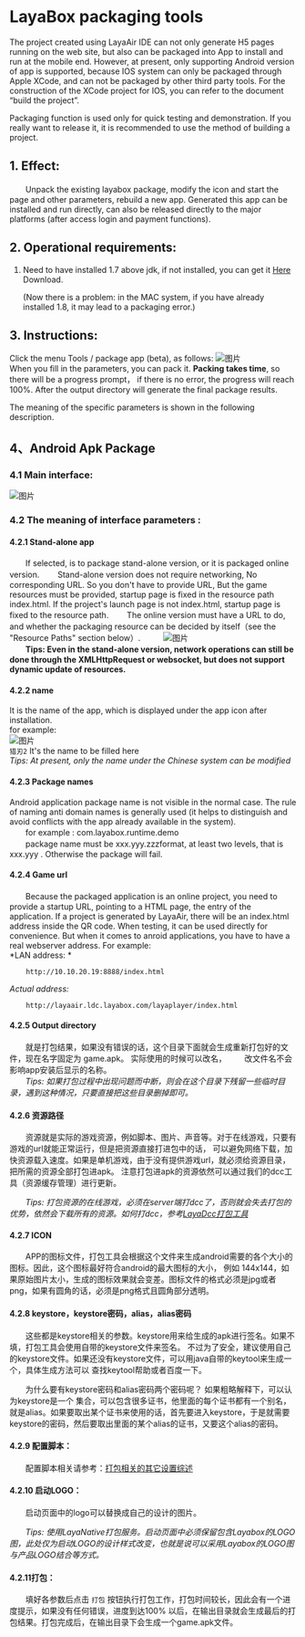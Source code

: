 
# LayaBox packaging tools

The project created using LayaAir IDE can not only generate H5 pages running on the web site, but also can be packaged into App to install and run at the mobile end. However, at present, only supporting Android version of app is supported, because IOS system can only be packaged through Apple XCode, and can not be packaged by other third party tools. For the construction of the XCode project for IOS, you can refer to the document “build the project”.

Packaging function is used only for quick testing and demonstration. If you really want to release it, it is recommended to use the method of building a project.



## 1. Effect:

　　Unpack the existing layabox package, modify the icon and start the page and other parameters, rebuild a new app. Generated this app can be installed and run directly, can also be released directly to the major platforms (after access login and payment functions).

## 2. Operational requirements:
1. Need to have installed 1.7 above jdk, if not installed, you can get it
   [Here](http://www.oracle.com/technetwork/java/javase/downloads/jdk8-downloads-2133151.html) Download.

   (Now there is a problem: in the MAC system, if you have already installed 1.8, it may lead to a packaging error.)

## 3. Instructions:
Click the menu Tools / package app (beta), as follows:
![图片](1.gif)  
When you fill in the parameters, you can pack it. **Packing takes time**, so there will be a progress prompt， if there is no error,  the progress will reach 100%.
After the output directory will generate the final package results.

The meaning of the specific parameters is shown in the following description.



## 4、Android Apk Package
### 4.1 Main interface: 
![图片](2.png)



### 4.2 The meaning of interface parameters :

#### 4.2.1 Stand-alone app  

　　If selected, is to package stand-alone version, or it is packaged online version.
　　Stand-alone version does not require networking, No corresponding URL. So you don't have to provide URL, But the game resources must be provided, startup page is fixed in the resource path index.html. If the project's launch page is not index.html, startup page is fixed to the resource path.
　　The online version must have a URL to do, and whether the packaging resource can be decided by itself（see the  "Resource Paths" section below）.   
　　![图片](3.gif)  <br />
　　**Tips:  Even in the stand-alone version, network operations can still be done through the XMLHttpRequest or websocket, but does not support dynamic update of resources.**



#### 4.2.2 name  

It is the name of the app, which is displayed under the app icon after installation.  
for example:  
![图片](4.png)    
 `猎刃2` It's the name to be filled here  
*Tips: At present, only the name under the Chinese system can be modified* 



#### 4.2.3 Package names

Android application package name is not visible in the normal case. The rule of naming anti domain names is generally used (it helps to distinguish and avoid conflicts with the app already available in the system).   
　　for example : com.layabox.runtime.demo   
　　package name must be xxx.yyy.zzzformat, at least two levels, that is xxx.yyy . Otherwise the package will fail.



#### 4.2.4 Game url

　　Because the packaged application is an online project, you need to provide a startup URL, pointing to a HTML page, the entry of the application. If a project is generated by LayaAir, there will be an index.html address inside the QR code. When testing, it can be used directly for convenience. But when it comes to anroid applications, you have to have a real webserver address. For example:  
*LAN address: *  

``` 
    http://10.10.20.19:8888/index.html
```
*Actual address:*  
```
    http://layaair.ldc.layabox.com/layaplayer/index.html
```



#### 4.2.5 Output directory

　　就是打包结果，如果没有错误的话，这个目录下面就会生成重新打包好的文件，现在名字固定为 game.apk。 实际使用的时候可以改名，
　　改文件名不会影响app安装后显示的名称。  
　　*Tips: 如果打包过程中出现问题而中断，则会在这个目录下残留一些临时目录，遇到这种情况，只要直接把这些目录删掉即可。*



#### 4.2.6 资源路径

　　资源就是实际的游戏资源，例如脚本、图片、声音等。对于在线游戏，只要有游戏的url就能正常运行，但是把资源直接打进包中的话， 可以避免网络下载，加快资源载入速度。如果是单机游戏，由于没有提供游戏url，就必须给资源目录，把所需的资源全部打包进apk。 注意打包进apk的资源依然可以通过我们的dcc工具（资源缓存管理）进行更新。

　　*Tips: 打包资源的在线游戏，必须在server端打dcc了，否则就会失去打包的优势，依然会下载所有的资源。如何打dcc，参考[LayaDcc打包工具](https://github.com/layabox/layaair-doc/tree/master/Chinese/LayaNative/LayaDcc_Tool)*



#### 4.2.7 ICON  

　　APP的图标文件，打包工具会根据这个文件来生成android需要的各个大小的图标。因此，这个图标最好符合android的最大图标的大小， 例如 144x144，如果原始图片太小，生成的图标效果就会变差。图标文件的格式必须是jpg或者png，如果有圆角的话，必须是png格式且圆角部分透明。



#### 4.2.8 keystore，keystore密码，alias，alias密码  

　　这些都是keystore相关的参数。keystore用来给生成的apk进行签名。如果不填，打包工具会使用自带的keystore文件来签名。 不过为了安全，建议使用自己的keystore文件。如果还没有keystore文件，可以用java自带的keytool来生成一个，具体生成方法可以 查找keytool帮助或者百度一下。

　　为什么要有keystore密码和alias密码两个密码呢？ 如果粗略解释下，可以认为keystore是一个 集合，可以包含很多证书，他里面的每个证书都有一个别名，就是alias。如果要取出某个证书来使用的话，首先要进入keystore，于是就需要 keystore的密码，然后要取出里面的某个alias的证书，又要这个alias的密码。



#### 4.2.9 配置脚本：

　　配置脚本相关请参考：[打包相关的其它设置综述](https://ldc.layabox.com/doc/?nav=ch-as-5-1-4)



#### 4.2.10 启动LOGO：

　　启动页面中的logo可以替换成自己的设计的图片。

　　*Tips: 使用LayaNative打包服务。启动页面中必须保留包含Layabox的LOGO图，此处仅为启动LOGO的设计样式改变，也就是说可以采用Layabox的LOGO图与产品LOGO结合等方式。*



#### 4.2.11打包：

　　填好各参数后点击 `打包` 按钮执行打包工作，打包时间较长，因此会有一个进度提示，如果没有任何错误，进度到达100% 以后，在输出目录就会生成最后的打包结果。打包完成后，在输出目录下会生成一个game.apk文件。

